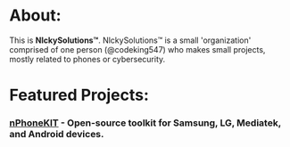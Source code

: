# About:
This is **NlckySolutions™**.
NlckySolutions™ is a small 'organization' comprised of one person (@codeking547) who makes small projects, mostly related to phones or cybersecurity.

# Featured Projects:

### [nPhoneKIT](https://github.com/nlckysolutions/nPhoneKIT) - Open-source toolkit for Samsung, LG, Mediatek, and Android devices.

